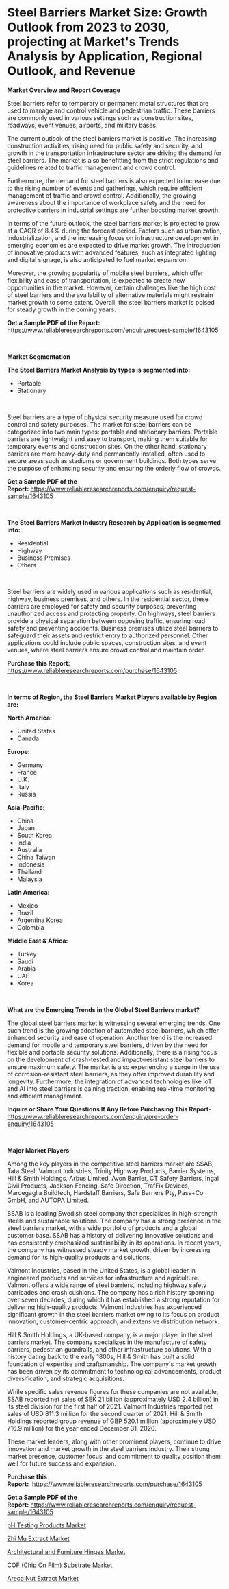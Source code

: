 <p><h1>Steel Barriers Market Size: Growth Outlook from 2023 to 2030, projecting at Market's Trends Analysis by Application, Regional Outlook, and Revenue</h1></p><p><strong>Market Overview and Report Coverage</strong></p>
<p><p>Steel barriers refer to temporary or permanent metal structures that are used to manage and control vehicle and pedestrian traffic. These barriers are commonly used in various settings such as construction sites, roadways, event venues, airports, and military bases.</p><p>The current outlook of the steel barriers market is positive. The increasing construction activities, rising need for public safety and security, and growth in the transportation infrastructure sector are driving the demand for steel barriers. The market is also benefitting from the strict regulations and guidelines related to traffic management and crowd control.</p><p>Furthermore, the demand for steel barriers is also expected to increase due to the rising number of events and gatherings, which require efficient management of traffic and crowd control. Additionally, the growing awareness about the importance of workplace safety and the need for protective barriers in industrial settings are further boosting market growth.</p><p>In terms of the future outlook, the steel barriers market is projected to grow at a CAGR of 8.4% during the forecast period. Factors such as urbanization, industrialization, and the increasing focus on infrastructure development in emerging economies are expected to drive market growth. The introduction of innovative products with advanced features, such as integrated lighting and digital signage, is also anticipated to fuel market expansion.</p><p>Moreover, the growing popularity of mobile steel barriers, which offer flexibility and ease of transportation, is expected to create new opportunities in the market. However, certain challenges like the high cost of steel barriers and the availability of alternative materials might restrain market growth to some extent. Overall, the steel barriers market is poised for steady growth in the coming years.</p></p>
<p><strong>Get a Sample PDF of the Report:</strong> <a href="https://www.reliableresearchreports.com/enquiry/request-sample/1643105">https://www.reliableresearchreports.com/enquiry/request-sample/1643105</a></p>
<p>&nbsp;</p>
<p><strong>Market Segmentation</strong></p>
<p><strong>The Steel Barriers Market Analysis by types is segmented into:</strong></p>
<p><ul><li>Portable</li><li>Stationary</li></ul></p>
<p>&nbsp;</p>
<p><p>Steel barriers are a type of physical security measure used for crowd control and safety purposes. The market for steel barriers can be categorized into two main types: portable and stationary barriers. Portable barriers are lightweight and easy to transport, making them suitable for temporary events and construction sites. On the other hand, stationary barriers are more heavy-duty and permanently installed, often used to secure areas such as stadiums or government buildings. Both types serve the purpose of enhancing security and ensuring the orderly flow of crowds.</p></p>
<p><strong>Get a Sample PDF of the Report:</strong>&nbsp;<a href="https://www.reliableresearchreports.com/enquiry/request-sample/1643105">https://www.reliableresearchreports.com/enquiry/request-sample/1643105</a></p>
<p>&nbsp;</p>
<p><strong>The Steel Barriers Market Industry Research by Application is segmented into:</strong></p>
<p><ul><li>Residential</li><li>Highway</li><li>Business Premises</li><li>Others</li></ul></p>
<p>&nbsp;</p>
<p><p>Steel barriers are widely used in various applications such as residential, highway, business premises, and others. In the residential sector, these barriers are employed for safety and security purposes, preventing unauthorized access and protecting property. On highways, steel barriers provide a physical separation between opposing traffic, ensuring road safety and preventing accidents. Business premises utilize steel barriers to safeguard their assets and restrict entry to authorized personnel. Other applications could include public spaces, construction sites, and event venues, where steel barriers ensure crowd control and maintain order.</p></p>
<p><strong>Purchase this Report:</strong>&nbsp; <a href="https://www.reliableresearchreports.com/purchase/1643105">https://www.reliableresearchreports.com/purchase/1643105</a></p>
<p>&nbsp;</p>
<p><strong>In terms of Region, the Steel Barriers Market Players available by Region are:</strong></p>
<p>
    <p> <strong> North America: </strong>
        <ul>
            <li>United States</li>
            <li>Canada</li>
        </ul>
        </p> 
    <p> <strong> Europe: </strong>
        <ul>
            <li>Germany</li>
            <li>France</li>
            <li>U.K.</li>
            <li>Italy</li>
            <li>Russia</li>
        </ul>
        </p> 
    <p> <strong> Asia-Pacific: </strong>
        <ul>
            <li>China</li>
            <li>Japan</li>
            <li>South Korea</li>
            <li>India</li>
            <li>Australia</li>
            <li>China Taiwan</li>
            <li>Indonesia</li>
            <li>Thailand</li>
            <li>Malaysia</li>
        </ul>
        </p> 
    <p> <strong> Latin America: </strong>
        <ul>
            <li>Mexico</li>
            <li>Brazil</li>
            <li>Argentina Korea</li>
            <li>Colombia</li>
        </ul>
        </p> 
    <p> <strong> Middle East & Africa: </strong>
        <ul>
            <li>Turkey</li>
            <li>Saudi</li>
            <li>Arabia</li>
            <li>UAE</li>
            <li>Korea</li>
        </ul>
    </p>
    </p>
<p>&nbsp;</p>
<p><strong>What are the Emerging Trends in the Global Steel Barriers market?</strong></p>
<p><p>The global steel barriers market is witnessing several emerging trends. One such trend is the growing adoption of automated steel barriers, which offer enhanced security and ease of operation. Another trend is the increased demand for mobile and temporary steel barriers, driven by the need for flexible and portable security solutions. Additionally, there is a rising focus on the development of crash-tested and impact-resistant steel barriers to ensure maximum safety. The market is also experiencing a surge in the use of corrosion-resistant steel barriers, as they offer improved durability and longevity. Furthermore, the integration of advanced technologies like IoT and AI into steel barriers is gaining traction, enabling real-time monitoring and efficient management.</p></p>
<p><strong>Inquire or Share Your Questions If Any Before Purchasing This Report</strong>- <a href="https://www.reliableresearchreports.com/enquiry/pre-order-enquiry/1643105">https://www.reliableresearchreports.com/enquiry/pre-order-enquiry/1643105</a></p>
<p>&nbsp;</p>
<p><strong>Major Market Players</strong></p>
<p><p>Among the key players in the competitive steel barriers market are SSAB, Tata Steel, Valmont Industries, Trinity Highway Products, Barrier Systems, Hill & Smith Holdings, Arbus Limited, Avon Barrier, CT Safety Barriers, Ingal Civil Products, Jackson Fencing, Safe Direction, TrafFix Devices, Marcegaglia Buildtech, Hardstaff Barriers, Safe Barriers Pty, Pass+Co GmbH, and AUTOPA Limited. </p><p>SSAB is a leading Swedish steel company that specializes in high-strength steels and sustainable solutions. The company has a strong presence in the steel barriers market, with a wide portfolio of products and a global customer base. SSAB has a history of delivering innovative solutions and has consistently emphasized sustainability in its operations. In recent years, the company has witnessed steady market growth, driven by increasing demand for its high-quality products and solutions.</p><p>Valmont Industries, based in the United States, is a global leader in engineered products and services for infrastructure and agriculture. Valmont offers a wide range of steel barriers, including highway safety barricades and crash cushions. The company has a rich history spanning over seven decades, during which it has established a strong reputation for delivering high-quality products. Valmont Industries has experienced significant growth in the steel barriers market owing to its focus on product innovation, customer-centric approach, and extensive distribution network.</p><p>Hill & Smith Holdings, a UK-based company, is a major player in the steel barriers market. The company specializes in the manufacture of safety barriers, pedestrian guardrails, and other infrastructure solutions. With a history dating back to the early 1800s, Hill & Smith has built a solid foundation of expertise and craftsmanship. The company's market growth has been driven by its commitment to technological advancements, product diversification, and strategic acquisitions.</p><p>While specific sales revenue figures for these companies are not available, SSAB reported net sales of SEK 21 billion (approximately USD 2.4 billion) in its steel division for the first half of 2021. Valmont Industries reported net sales of USD 811.3 million for the second quarter of 2021. Hill & Smith Holdings reported group revenue of GBP 520.1 million (approximately USD 716.9 million) for the year ended December 31, 2020.</p><p>These market leaders, along with other prominent players, continue to drive innovation and market growth in the steel barriers industry. Their strong market presence, customer focus, and commitment to quality position them well for future success and expansion.</p></p>
<p><strong>Purchase this Report:</strong>&nbsp;&nbsp;<a href="https://www.reliableresearchreports.com/purchase/1643105">https://www.reliableresearchreports.com/purchase/1643105</a></p>
<p></p>
<p><strong>Get a Sample PDF of the Report:</strong>&nbsp;<a href="https://www.reliableresearchreports.com/enquiry/request-sample/1643105">https://www.reliableresearchreports.com/enquiry/request-sample/1643105</a></p>
<p><p><a href="https://medium.com/@adellalesch/ph-testing-products-market-outlook-industry-overview-and-forecast-2023-to-2030-87b194a1391b">pH Testing Products Market</a></p><p><a href="https://github.com/rahu1505/Market-Research-Report-List-1/blob/main/zhi-mu-extract-market.md">Zhi Mu Extract Market</a></p><p><a href="https://medium.com/@robbleannon/architectural-and-furniture-hinges-market-exploring-market-share-market-trends-and-future-growth-663683e63e09">Architectural and Furniture Hinges Market</a></p><p><a href="https://medium.com/@dowodis7877/cof-chip-on-film-substrate-market-insight-market-trends-growth-forecasted-from-2023-to-2030-7b07c1eaba98">COF (Chip On Film) Substrate Market</a></p><p><a href="https://github.com/rahu1506/Market-Research-Report-List-1/blob/main/areca-nut-extract-market.md">Areca Nut Extract Market</a></p></p>